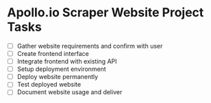 # Apollo.io Scraper Website Project Tasks

- [ ] Gather website requirements and confirm with user
- [ ] Create frontend interface
- [ ] Integrate frontend with existing API
- [ ] Setup deployment environment
- [ ] Deploy website permanently
- [ ] Test deployed website
- [ ] Document website usage and deliver
